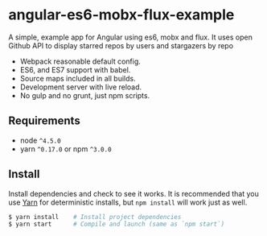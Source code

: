 # angular-es6-mobx-flux-example

A simple, example app for Angular using es6, mobx and flux.
It uses open Github API to display 
starred repos by users and stargazers by repo

* Webpack reasonable default config.
* ES6, and ES7 support with babel.
* Source maps included in all builds.
* Development server with live reload.
* No gulp and no grunt, just npm scripts.

## Requirements
* node `^4.5.0`
* yarn `^0.17.0` or npm `^3.0.0`

## Install
Install dependencies and check to see it works. 
It is recommended that you use [Yarn](https://yarnpkg.com/) 
for deterministic installs, but `npm install` will work just as well.

```bash
$ yarn install    # Install project dependencies
$ yarn start      # Compile and launch (same as `npm start`)
```
